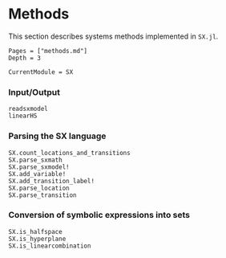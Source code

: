 # Methods

This section describes systems methods implemented in `SX.jl`.

```@contents
Pages = ["methods.md"]
Depth = 3
```

```@meta
CurrentModule = SX
```

### Input/Output

```@docs
readsxmodel
linearHS
```

### Parsing the SX language

```@docs
SX.count_locations_and_transitions
SX.parse_sxmath
SX.parse_sxmodel!
SX.add_variable!
SX.add_transition_label!
SX.parse_location
SX.parse_transition
```

### Conversion of symbolic expressions into sets

```@docs
SX.is_halfspace
SX.is_hyperplane
SX.is_linearcombination
```
